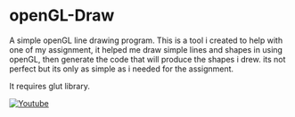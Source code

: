 # openGL-Draw
A simple openGL line drawing program. This is a tool i created to help with one of my assignment, it helped me draw simple lines and shapes in using openGL, then generate the code that will produce the shapes i drew. its not perfect but its only as simple as i needed for the assignment. 

It requires glut library.

[![Youtube](https://img.youtube.com/vi/qdYIxUYlU2E/0.jpg)](https://www.youtube.com/watch?v=qdYIxUYlU2E)
